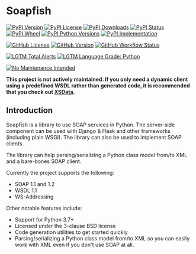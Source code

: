 Soapfish
========

[![PyPI Version](https://img.shields.io/pypi/v/soapfish.svg)](https://pypi.org/project/soapfish/)
[![PyPI License](https://img.shields.io/pypi/l/soapfish.svg)](https://pypi.org/project/soapfish/)
[![PyPI Downloads](https://img.shields.io/pypi/dm/soapfish.svg)](https://pypi.org/project/soapfish/)
[![PyPI Status](https://img.shields.io/pypi/status/soapfish.svg)](https://pypi.org/project/soapfish/)
[![PyPI Wheel](https://img.shields.io/pypi/wheel/soapfish.svg)](https://pypi.org/project/soapfish/)
[![PyPI Python Versions](https://img.shields.io/pypi/pyversions/soapfish.svg)](https://pypi.org/project/soapfish/)
[![PyPI Implementation](https://img.shields.io/pypi/implementation/soapfish.svg)](https://pypi.org/projects/soapfish/)

[![GitHub License](https://img.shields.io/github/license/soapteam/soapfish.svg)](https://github.com/soapteam/soapfish)
[![GitHub Version](https://img.shields.io/github/v/tag/soapteam/soapfish.svg?sort=semver)](https://github.com/soapteam/soapfish)
[![GitHub Workflow Status](https://img.shields.io/github/workflow/status/soapteam/soapfish/test.svg)](https://github.com/soapteam/soapfish)

[![LGTM Total Alerts](https://img.shields.io/lgtm/alerts/g/soapteam/soapfish.svg)](https://lgtm.com/projects/g/soapteam/soapfish/alerts/)
[![LGTM Language Grade: Python](https://img.shields.io/lgtm/grade/python/g/soapteam/soapfish.svg)](https://lgtm.com/projects/g/soapteam/soapfish/context:python)

[![No Maintenance Intended](http://unmaintained.tech/badge.svg)](http://unmaintained.tech/)

**This project is not actively maintained. If you only need a dynamic client using a predefined WSDL rather than
generated code, it is recommended that you check out [XSData](https://xsdata.readthedocs.io/en/latest/).**

Introduction
------------

Soapfish is a library to use SOAP services in Python. The server-side component can be used with Django & Flask
and other frameworks (including plain WSGI). The library can also be used to implement SOAP clients.

The library can help parsing/serializing a Python class model from/to XML and a bare-bones SOAP client.

Currently the project supports the following:

- SOAP 1.1 and 1.2
- WSDL 1.1
- WS-Addressing

Other notable features include:

- Support for Python 3.7+
- Licensed under the 3-clause BSD license
- Code generation utilities to get started quickly
- Parsing/serializing a Python class model from/to XML so you can easily work
  with XML even if you don't use SOAP at all.

